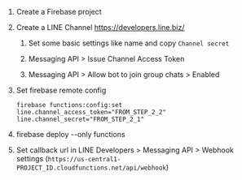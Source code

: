 1. Create a Firebase project
2. Create a LINE Channel https://developers.line.biz/

    1. Set some basic settings like name and copy `Channel secret`
  
    2. Messaging API > Issue Channel Access Token
  
    3. Messaging API > Allow bot to join group chats > Enabled
  
3. Set firebase remote config
   ```
   firebase functions:config:set line.channel_access_token="FROM_STEP_2_2" line.channel_secret="FROM_STEP_2_1"
   ```
   
4. firebase deploy --only functions

5. Set callback url in LINE Developers > Messaging API > Webhook settings (`https://us-central1-PROJECT_ID.cloudfunctions.net/api/webhook`)

